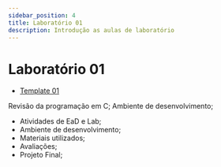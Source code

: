 ```yaml
---
sidebar_position: 4
title: Laboratório 01
description: Introdução as aulas de laboratório
---
```


# Laboratório 01

- [Template 01](https://github.com/ELT73A-LAB-TPL/LAB01)

Revisão da programação em C; Ambiente de desenvolvimento;

- Atividades de EaD e Lab;
- Ambiente de desenvolvimento;
- Materiais utilizados;
- Avaliações;
- Projeto Final;
